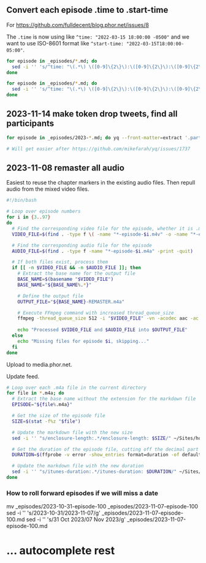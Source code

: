 ## Convert each episode .time to .start-time

For https://github.com/fulldecent/blog.phor.net/issues/8

The `.time` is now using like `^time: "2022-03-15 18:00:00 -0500"` and we want to use ISO-8601 format like `^start-time: "2022-03-15T18:00:00-05:00"`.

```sh
for episode in _episodes/*.md; do
  sed -i '' 's/^time: "\(.*\) \([0-9]\{2\}\):\([0-9]\{2\}\):\([0-9]\{2\}\) \([+-][0-9]\{2\}\)\([0-9]\{2\}\)"/start-time: "\1T\2:\3:\4\5:\6"/' $episode
done
```

```sh
for episode in _episodes/*.md; do
  sed -i '' 's/^time: "\(.*\) \([0-9]\{2\}\):\([0-9]\{2\}\):\([0-9]\{2\}\) \([+-][0-9]\{2\}\)\([0-9]\{2\}\)"/start-time: "\1T\2:\3:\4\5:\6"/' "$episode"
done
```


## 2023-11-14 make token drop tweets, find all participants

```sh
for episode in _episodes/2023-*.md; do yq --front-matter=extract '.participants' $episode; done | sort -u

# Will get easier after https://github.com/mikefarah/yq/issues/1737
```


## 2023-11-08 remaster all audio

Easiest to reuse the chapter markers in the existing audio files. Then repull audio from the mixed video files.

```sh
#!/bin/bash

# Loop over episode numbers
for i in {3..97}
do
  # Find the corresponding video file for the episode, whether it is .mov or .m4v
  VIDEO_FILE=$(find . -type f \( -name "*-episode-$i.m4v" -o -name "*-episode-$i.mp4" \) -print -quit)

  # Find the corresponding audio file for the episode
  AUDIO_FILE=$(find . -type f -name "*-episode-$i.m4a" -print -quit)

  # If both files exist, process them
  if [[ -n $VIDEO_FILE && -n $AUDIO_FILE ]]; then
    # Extract the base name for the output file
    BASE_NAME=$(basename "$VIDEO_FILE")
    BASE_NAME="${BASE_NAME%.*}"

    # Define the output file
    OUTPUT_FILE="${BASE_NAME}-REMASTER.m4a"

    # Execute FFmpeg command with increased thread_queue_size
    ffmpeg -thread_queue_size 512 -i "$VIDEO_FILE" -vn -acodec aac -ac 2 -ar 44100 -b:a 160k -af "loudnorm=I=-16:TP=-1:LRA=11:print_format=json" -f matroska - | ffmpeg -thread_queue_size 512 -i - -i "$AUDIO_FILE" -map_metadata 1 -codec copy "$OUTPUT_FILE"
    
    echo "Processed $VIDEO_FILE and $AUDIO_FILE into $OUTPUT_FILE"
  else
    echo "Missing files for episode $i, skipping..."
  fi
done
```

Upload to media.phor.net.

Update feed.

```sh
# Loop over each .m4a file in the current directory
for file in *.m4a; do
  # Extract the base name without the extension for the markdown file
  EPISODE="${file%.m4a}"

  # Get the size of the episode file
  SIZE=$(stat -f%z "$file")

  # Update the markdown file with the new size
  sed -i '' "s/enclosure-length:.*/enclosure-length: $SIZE/" ~/Sites/hour.gg/_episodes/"$EPISODE.md"

  # Get the duration of the episode file, cutting off the decimal part
  DURATION=$(ffprobe -v error -show_entries format=duration -of default=noprint_wrappers=1:nokey=1 "$file" | cut -d. -f1)

  # Update the markdown file with the new duration
  sed -i '' "s/itunes-duration:.*/itunes-duration: $DURATION/" ~/Sites/hour.gg/_episodes/"$EPISODE.md"
done
```

### How to roll forward episodes if we will miss a date
mv _episodes/2023-10-31-episode-100 _episodes/2023-11-07-episode-100
sed -i '' 's/2023-10-31/2023-11-07/g' _episodes/2023-11-07-episode-100.md
sed -i '' 's/31 Oct 2023/07 Nov 2023/g' _episodes/2023-11-07-episode-100.md
# ... autocomplete rest
```

